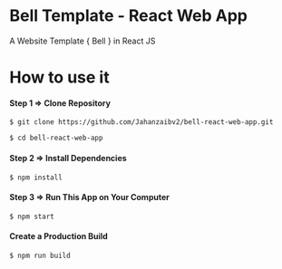 # Bell Template - React Web App
A Website Template { Bell } in React JS


# How to use it

#### Step 1 => Clone Repository
`
$ git clone https://github.com/Jahanzaibv2/bell-react-web-app.git
`

`
$ cd bell-react-web-app
`

#### Step 2 => Install Dependencies
`
$ npm install
`

#### Step 3 => Run This App on Your Computer
`
$ npm start
`

#### Create a Production Build
`
$ npm run build
`